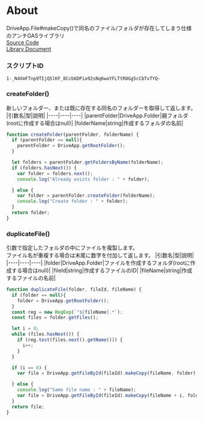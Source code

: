 # About
DriveApp.File#makeCopy()で同名のファイル/フォルダが存在してしまう仕様のアンチGASライブラリ  
[Source Code](https://script.google.com/d/1-_N4XmFTnp9TIjQSlKF_8Ccb6DPia92sNq6waYFLTtROGg5cCbTxTYQ-/edit?usp=sharing)  
[Library Document](https://script.google.com/macros/library/d/1-_N4XmFTnp9TIjQSlKF_8Ccb6DPia92sNq6waYFLTtROGg5cCbTxTYQ-/2)


### スクリプトID
`1-_N4XmFTnp9TIjQSlKF_8Ccb6DPia92sNq6waYFLTtROGg5cCbTxTYQ-`  


### createFolder()
新しいフォルダー、または既に存在する同名のフォルダーを取得して返します。
|引数名|型|説明|
|----|----|----|
|parentFolder|DriveApp.Folder|親フォルダ(rootに作成する場合はnull)|
|folderName|string|作成するフォルダの名前|


~~~javascript
function createFolder(parentFolder, folderName) {
  if (parentFolder == null){
    parentFolder = DriveApp.getRootFolder();
  }

  let folders = parentFolder.getFoldersByName(folderName);
  if (folders.hasNext()) {
    var folder = folders.next();
    console.log("Already exists folder : " + folder);

  } else {
    var folder = parentFolder.createFolder(folderName);
    console.log("Create folder : " + folder);
  }
  return folder;
}
~~~


### duplicateFile()
引数で指定したフォルダの中にファイルを複製します。  
ファイル名が重複する場合は末尾に数字を付加して返します。
|引数名|型|説明|
|----|----|----|
|folder|DriveApp.Folder|ファイルを作成するフォルダ(rootに作成する場合はnull)|
|fileId|string|作成するファイルのID|
|fileName|string|作成するファイルの名前|

~~~javascript
function duplicateFile(folder, fileId, fileName) {
  if (folder == null){
    folder = DriveApp.getRootFolder();
  }
  const reg = new RegExp(`^${fileName}.*`);
  const files = folder.getFiles();

  let i = 0;
  while (files.hasNext()) {
    if (reg.test(files.next().getName())) {
      i++;
    }
  }

  if (i == 0) {
    var file = DriveApp.getFileById(fileId).makeCopy(fileName, folder);

  } else {
    console.log("Same file name : " + fileName);
    var file = DriveApp.getFileById(fileId).makeCopy(fileName + i, folder);
  }
  return file;
}
~~~
